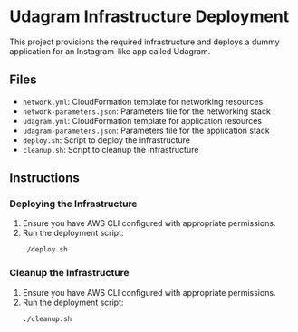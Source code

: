 # Udagram Infrastructure Deployment

This project provisions the required infrastructure and deploys a dummy application for an Instagram-like app called Udagram.

## Files
- `network.yml`: CloudFormation template for networking resources
- `network-parameters.json`: Parameters file for the networking stack
- `udagram.yml`: CloudFormation template for application resources
- `udagram-parameters.json`: Parameters file for the application stack
- `deploy.sh`: Script to deploy the infrastructure
- `cleanup.sh`: Script to cleanup the infrastructure

## Instructions

### Deploying the Infrastructure
1. Ensure you have AWS CLI configured with appropriate permissions.
2. Run the deployment script:
   ```bash
   ./deploy.sh

### Cleanup the Infrastructure
1. Ensure you have AWS CLI configured with appropriate permissions.
2. Run the deployment script:
   ```bash
   ./cleanup.sh
